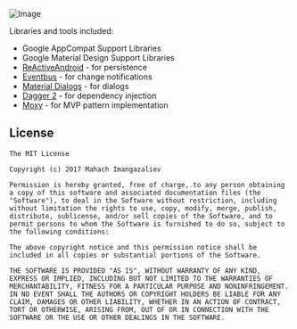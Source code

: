 ![Image](https://raw.githubusercontent.com/ImangazalievM/Notelin/master/art/splash.png)

Libraries and tools included:

- Google AppCompat Support Libraries
- Google Material Design Support Libraries
- [ReActiveAndroid](https://github.com/ImangazalievM/ReActiveAndroid) - for persistence
- [Eventbus](https://github.com/greenrobot/EventBus) - for change notifications
- [Material Dialogs](https://github.com/afollestad/material-dialogs) - for dialogs
- [Dagger 2](https://github.com/google/dagger) - for dependency injection
- [Moxy](https://github.com/Arello-Mobile/Moxy) - for MVP pattern implementation

## License

```
The MIT License

Copyright (c) 2017 Mahach Imangazaliev

Permission is hereby granted, free of charge, to any person obtaining a copy of this software and associated documentation files (the "Software"), to deal in the Software without restriction, including without limitation the rights to use, copy, modify, merge, publish, distribute, sublicense, and/or sell copies of the Software, and to permit persons to whom the Software is furnished to do so, subject to the following conditions:

The above copyright notice and this permission notice shall be included in all copies or substantial portions of the Software.

THE SOFTWARE IS PROVIDED "AS IS", WITHOUT WARRANTY OF ANY KIND, EXPRESS OR IMPLIED, INCLUDING BUT NOT LIMITED TO THE WARRANTIES OF MERCHANTABILITY, FITNESS FOR A PARTICULAR PURPOSE AND NONINFRINGEMENT. IN NO EVENT SHALL THE AUTHORS OR COPYRIGHT HOLDERS BE LIABLE FOR ANY CLAIM, DAMAGES OR OTHER LIABILITY, WHETHER IN AN ACTION OF CONTRACT, TORT OR OTHERWISE, ARISING FROM, OUT OF OR IN CONNECTION WITH THE SOFTWARE OR THE USE OR OTHER DEALINGS IN THE SOFTWARE.
```